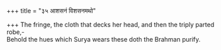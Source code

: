 +++
title = "३५ आशसनं विशसनमथो"

+++
The fringe, the cloth that decks her head, and then the triply parted robe,-  
     Behold the hues which Surya wears these doth the Brahman purify.